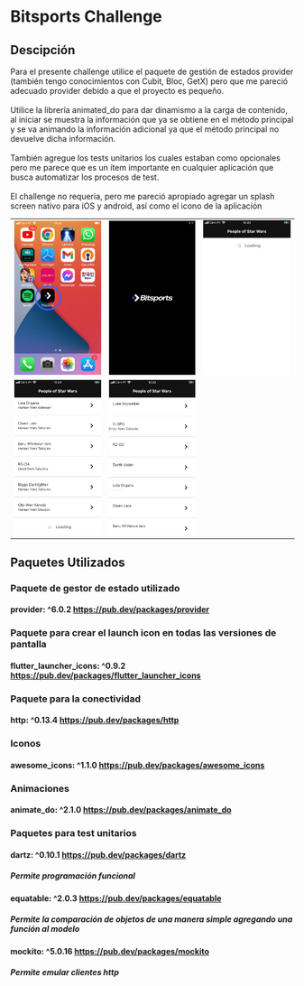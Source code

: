 # Bitsports Challenge

## Descipción
Para el presente challenge utilice el paquete de gestión de estados provider (también tengo conocimientos con Cubit, Bloc, GetX) pero que me pareció adecuado provider debido a que el proyecto es pequeño. 
<br /><br /> Utilice la librería animated_do para dar dinamismo a la carga de contenido, al iniciar se muestra la información que ya se obtiene en el método principal y se va animando la información adicional ya que el método principal no devuelve dicha información.
<br /><br /> También agregue los tests unitarios los cuales estaban como opcionales pero me parece que es un ítem importante en cualquier aplicación que busca automatizar los procesos de test.
<br /><br /> El challenge no requeria, pero me pareció apropiado agregar un splash screen nativo para iOS y android, así como el icono de la aplicación
<table>
    <tr>
        <td><img src="img/1.jpg" width="200"></td>
        <td><img src="img/2.PNG" width="200"></td>
        <td><img src="img/3.PNG" width="200"></td>
    </tr>
    <tr>
        <td><img src="img/5.PNG" width="200"></td>
        <td><img src="img/4.PNG" width="200"></td>
        <td>&nbsp</td>
    </tr>
</table>


## Paquetes Utilizados

### Paquete de gestor de estado utilizado
#### provider: ^6.0.2 https://pub.dev/packages/provider 

### Paquete para crear el launch icon en todas las versiones de pantalla
#### flutter_launcher_icons: ^0.9.2 https://pub.dev/packages/flutter_launcher_icons

### Paquete para la conectividad
#### http: ^0.13.4 https://pub.dev/packages/http

### Iconos
#### awesome_icons: ^1.1.0 https://pub.dev/packages/awesome_icons

### Animaciones
#### animate_do: ^2.1.0 https://pub.dev/packages/animate_do


### Paquetes para test unitarios
#### dartz: ^0.10.1 https://pub.dev/packages/dartz
##### Permite programación funcional

#### equatable: ^2.0.3 https://pub.dev/packages/equatable
##### Permite la comparación de objetos de una manera simple agregando una función al modelo

#### mockito: ^5.0.16 https://pub.dev/packages/mockito
##### Permite emular clientes http


